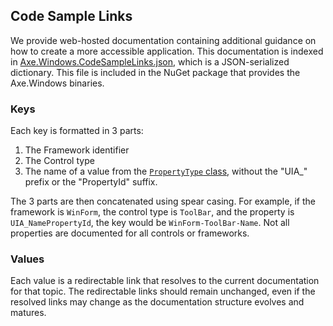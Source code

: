 <!-- Copyright (c) Microsoft Corporation. All rights reserved.
     Licensed under the MIT License. -->

## Code Sample Links

We provide web-hosted documentation containing additional guidance on how to create a more accessible application. This documentation is indexed in [Axe.Windows.CodeSampleLinks.json](../src/Desktop/Resources/Axe.Windows.CodeSampleLinks.json), which is a JSON-serialized dictionary. This file is included in the NuGet package that provides the Axe.Windows binaries.

### Keys
Each key is formatted in 3 parts:
1. The Framework identifier
2. The Control type
3. The name of a value from the [`PropertyType` class](https://github.com/microsoft/axe-windows/blob/main/src/Core/Types/PropertyType.cs#L16), without the "UIA_" prefix or the "PropertyId" suffix.

The 3 parts are then concatenated using spear casing. For example, if the framework is `WinForm`, the control type is `ToolBar`, and the property is `UIA_NamePropertyId`, the key would be `WinForm-ToolBar-Name`. Not all properties are documented for all controls or frameworks.

### Values
Each value is a redirectable link that resolves to the current documentation for that topic. The redirectable links should remain unchanged, even if the resolved links may change as the documentation structure evolves and matures.
